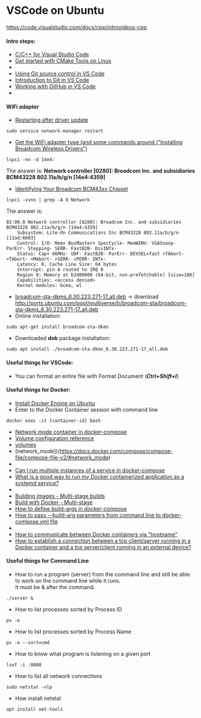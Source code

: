 # VSCode on Ubuntu

https://code.visualstudio.com/docs/cpp/introvideos-cpp


#### Intro steps:
- [C/C++ for Visual Studio Code](https://code.visualstudio.com/docs/languages/cpp)
- [Get started with CMake Tools on Linux](https://code.visualstudio.com/docs/cpp/cmake-linux)
- 
- [Using Git source control in VS Code](https://code.visualstudio.com/docs/sourcecontrol/overview)
- [Introduction to Git in VS Code](https://code.visualstudio.com/docs/sourcecontrol/intro-to-git)
- [Working with GitHub in VS Code](https://code.visualstudio.com/docs/sourcecontrol/github)
- 

#### WiFi adapter
- [Restarting after driver update](https://forums.linuxmint.com/viewtopic.php?t=331246)
```
sudo service network-manager restart
```
- [Get the WiFi adapter type (and some commands around ("Installing Broadcom Wireless Drivers")](https://askubuntu.com/questions/55868/installing-broadcom-wireless-drivers)
```
lspci -nn -d 14e4:
```
The answer is: **Network controller [0280]: Broadcom Inc. and subsidiaries BCM43228 802.11a/b/g/n [14e4:4359]**
- [Identifying Your Broadcom BCM43xx Chipset](https://help.ubuntu.com/community/WifiDocs/Driver/bcm43xx)
```
lspci -vvnn | grep -A 9 Network
```
The answer is:
```
02:00.0 Network controller [0280]: Broadcom Inc. and subsidiaries BCM43228 802.11a/b/g/n [14e4:4359]
	Subsystem: Lite-On Communications Inc BCM43228 802.11a/b/g/n [11ad:6603]
	Control: I/O- Mem+ BusMaster+ SpecCycle- MemWINV- VGASnoop- ParErr- Stepping- SERR- FastB2B- DisINTx-
	Status: Cap+ 66MHz- UDF- FastB2B- ParErr- DEVSEL=fast >TAbort- <TAbort- <MAbort- >SERR- <PERR- INTx-
	Latency: 0, Cache Line Size: 64 bytes
	Interrupt: pin A routed to IRQ 0
	Region 0: Memory at b3400000 (64-bit, non-prefetchable) [size=16K]
	Capabilities: <access denied>
	Kernel modules: bcma, wl
```
- [broadcom-sta-dkms_6.30.223.271-17_all.deb](https://ubuntu.pkgs.org/22.04/ubuntu-multiverse-arm64/broadcom-sta-dkms_6.30.223.271-17_all.deb.html) -> download http://ports.ubuntu.com/pool/multiverse/b/broadcom-sta/broadcom-sta-dkms_6.30.223.271-17_all.deb
- Online installation:
```
sudo apt-get install broadcom-sta-dkms
```
- Downloaded **deb** package installation:
```
sudo apt install ./broadcom-sta-dkms_6.30.223.271-17_all.deb
```




#### Useful things for VSCode:
- You can format an entire file with Format Document (_**Ctrl+Shift+I**_) 



#### Useful things for Docker:
- [Install Docker Engine on Ubuntu](https://docs.docker.com/engine/install/ubuntu/)
- Enter to the Docker Container session with command line
```
docker exec -it [container-id] bash
```
- [Network mode container in docker-compose](https://stackoverflow.com/questions/58102461/network-mode-container-in-docker-compose)
- [Volume configuration reference](https://docs.docker.com/compose/compose-file/compose-file-v2/#volume-configuration-reference)
- [volumes](https://docs.docker.com/compose/compose-file/compose-file-v2/#volumes)
- [network_mode])(https://docs.docker.com/compose/compose-file/compose-file-v2/#network_mode)
- 
- [Can I run multiple instances of a service in docker-compose](https://stackoverflow.com/questions/73988014/can-i-run-multiple-instances-of-a-service-in-docker-compose)
- [What is a good way to run my Docker containerized application as a systemd service?](https://askubuntu.com/questions/1500625/what-is-a-good-way-to-run-my-docker-containerized-application-as-a-systemd-servi)
- 
- [Building images - Multi-stage builds](https://docs.docker.com/build/building/multi-stage/)
- [Build with Docker - Multi-stage](https://docs.docker.com/build/guide/multi-stage/)
- [How to define build-args in docker-compose](https://stackoverflow.com/questions/50734271/how-to-define-build-args-in-docker-compose)
- [How to pass --build-arg parameters from command line to docker-compose.yml file](https://stackoverflow.com/questions/60499764/how-to-pass-build-arg-parameters-from-command-line-to-docker-compose-yml-file)
- 
- [How to communicate between Docker containers via "hostname"](https://stackoverflow.com/questions/30545023/how-to-communicate-between-docker-containers-via-hostname)
- [How to establish a connection between a tcp client/server running in a Docker container and a tcp server/client running in an external device?](https://stackoverflow.com/questions/66782118/how-to-establish-a-connection-between-a-tcp-client-server-running-in-a-docker-co)



#### Useful things for Command Line
- How to run a program (server) from the command line and still be able to work on the command line while it runs.<br>It must be & after the command.
```
./server &
```
- How to list processes sorted by Process ID
```
ps -e
```
- How to list processes sorted by Process Name
```
ps -e --sort=cmd
```
- How to know what program is listening on a given port
```
lsof -i :8080
```
- How to list all network connections
```
sudo netstat -nlp
```
- How install netstat
```
apt install net-tools
```

